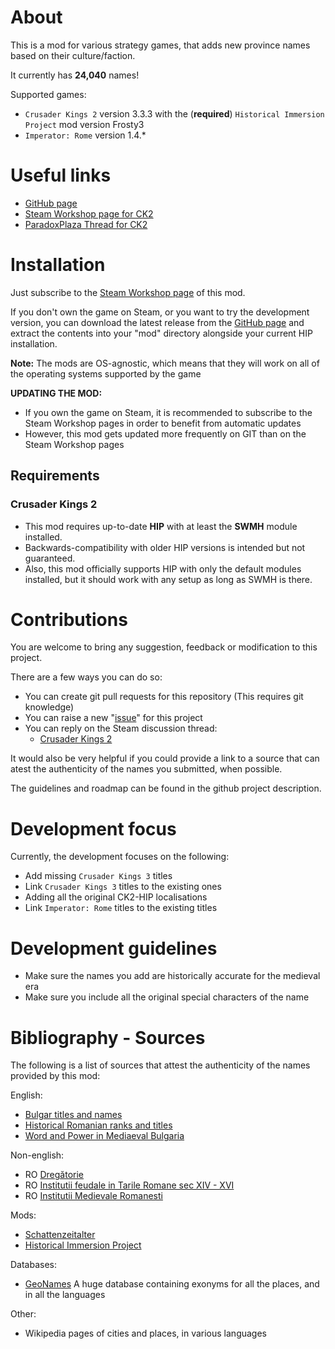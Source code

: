 # About

This is a mod for various strategy games, that adds new province names based on their culture/faction.

It currently has **24,040** names!

Supported games:
 - `Crusader Kings 2` version 3.3.3 with the (**required**) `Historical Immersion Project` mod version Frosty3
 - `Imperator: Rome` version 1.4.*

# Useful links

- [GitHub page](https://github.com/hmlendea/ck2-hip-mcn)
- [Steam Workshop page for CK2](http://steamcommunity.com/sharedfiles/filedetails/?id=1175098675)
- [ParadoxPlaza Thread for CK2](https://forum.paradoxplaza.com/forum/index.php?threads/submod-more-cultural-names-v19-151-31-05.1184632/)

# Installation

Just subscribe to the [Steam Workshop page](http://steamcommunity.com/sharedfiles/filedetails/?id=1175098675) of this mod.

If you don't own the game on Steam, or you want to try the development version, you can download the latest release from the [GitHub page](https://github.com/hmlendea/ck2-hip-mcn/releases) and extract the contents into your "mod" directory alongside your current HIP installation.

**Note:** The mods are OS-agnostic, which means that they will work on all of the operating systems supported by the game

**UPDATING THE MOD:**
- If you own the game on Steam, it is recommended to subscribe to the Steam Workshop pages in order to benefit from automatic updates
- However, this mod gets updated more frequently on GIT than on the Steam Workshop pages

## Requirements

### Crusader Kings 2

- This mod requires up-to-date **HIP** with at least the **SWMH** module installed.
- Backwards-compatibility with older HIP versions is intended but not guaranteed.
- Also, this mod officially supports HIP with only the default modules installed, but it should work with any setup as long as SWMH is there.

# Contributions

You are welcome to bring any suggestion, feedback or modification to this project.

There are a few ways you can do so:

- You can create git pull requests for this repository (This requires git knowledge)
- You can raise a new "[issue](https://github.com/hmlendea/ck2-hip-mcn/issues)" for this project
- You can reply on the Steam discussion thread:
  - [Crusader Kings 2](http://steamcommunity.com/workshop/filedetails/discussion/1175098675/1479856439031332646/)

It would also be very helpful if you could provide a link to a source that can atest the authenticity of the names you submitted, when possible.

The guidelines and roadmap can be found in the github project description.

# Development focus

Currently, the development focuses on the following:

- Add missing `Crusader Kings 3` titles
- Link `Crusader Kings 3` titles to the existing ones
- Adding all the original CK2-HIP localisations
- Link `Imperator: Rome` titles to the existing titles

# Development guidelines

- Make sure the names you add are historically accurate for the medieval era
- Make sure you include all the original special characters of the name

# Bibliography - Sources

The following is a list of sources that attest the authenticity of the names provided by this mod:

English:
- [Bulgar titles and names](http://www.chitatel.net/forum/topic/375-bulgar-titles-and-names/)
- [Historical Romanian ranks and titles](https://en.wikipedia.org/wiki/Historical_Romanian_ranks_and_titles)
- [Word and Power in Mediaeval Bulgaria](https://books.google.co.uk/books?id=O-j66lYzINEC)

Non-english:
- RO [Dregătorie](https://ro.wikipedia.org/wiki/Dreg%C4%83torie)
- RO [Institutii feudale in Tarile Romane sec XIV - XVI](http://www.ebacalaureat.ro/c/institutii-feudale-in-tarile-romane-sec-xiv---xvi/1158)
- RO [Institutii Medievale Romanesti](https://www.scribd.com/doc/103239549/Institutii-Medievale-Romanesti)

Mods:
- [Schattenzeitalter](http://www.moddb.com/mods/schattenzeitalter)
- [Historical Immersion Project](https://ck2.paradoxwikis.com/Historical_Immersion_Project)

Databases:
 - [GeoNames](http://www.geonames.org/) A huge database containing exonyms for all the places, and in all the languages

Other:
- Wikipedia pages of cities and places, in various languages
